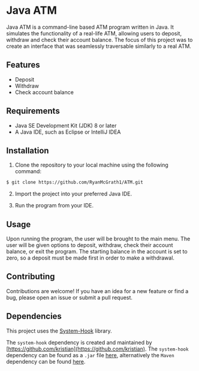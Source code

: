 # Java ATM

Java ATM is a command-line based ATM program written in Java. It simulates the functionality of a real-life ATM, allowing users to deposit, withdraw and check their account balance. The focus of this project was to create an interface that was seamlessly traversable similarly to a real ATM.

## Features

- Deposit
- Withdraw
- Check account balance


## Requirements

- Java SE Development Kit (JDK) 8 or later
- A Java IDE, such as Eclipse or IntelliJ IDEA

## Installation

1. Clone the repository to your local machine using the following command:

```sh 
$ git clone https://github.com/RyanMcGrath1/ATM.git

```

2. Import the project into your preferred Java IDE.

3. Run the program from your IDE.

## Usage

Upon running the program, the user will be brought to the main menu. The user will be given options to deposit, withdraw, check their account balance, or exit the program. The starting balance in the account is set to zero, so a deposit must be made first in order to make a withdrawal.

## Contributing

Contributions are welcome! If you have an idea for a new feature or find a bug, please open an issue or submit a pull request.

## Dependencies

This project uses the [System-Hook](https://github.com/kristian/system-hook) library. 

The `system-hook` dependency is created and maintained by [https://github.com/kristian](https://github.com/kristian). The ``system-hook`` dependency can be found as a `.jar` file [here](https://github.com/kristian/system-hook/releases), alternatively the `Maven` dependency can be found [here](https://github.com/kristian/system-hook#maven-dependency).
